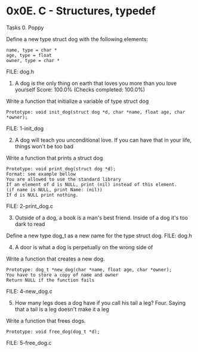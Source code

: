 0x0E. C - Structures, typedef
=============================

Tasks
0. Poppy

Define a new type struct dog with the following elements:

    name, type = char *
    age, type = float
    owner, type = char *
FILE: dog.h




1. A dog is the only thing on earth that loves you more than you love yourself
Score: 100.0% (Checks completed: 100.0%)

Write a function that initialize a variable of type struct dog

    Prototype: void init_dog(struct dog *d, char *name, float age, char *owner);
FILE: 1-init_dog




2. A dog will teach you unconditional love. If you can have that in your life, 
things won't be too bad

Write a function that prints a struct dog

    Prototype: void print_dog(struct dog *d);
    Format: see example bellow
    You are allowed to use the standard library
    If an element of d is NULL, print (nil) instead of this element. 
    (if name is NULL, print Name: (nil))
    If d is NULL print nothing.
FILE: 2-print_dog.c




3. Outside of a dog, a book is a man's best friend. Inside of a dog it's too 
dark to read

Define a new type dog_t as a new name for the type struct dog.
FILE: dog.h




4. A door is what a dog is perpetually on the wrong side of

Write a function that creates a new dog.

    Prototype: dog_t *new_dog(char *name, float age, char *owner);
    You have to store a copy of name and owner
    Return NULL if the function fails
FILE: 4-new_dog.c




5. How many legs does a dog have if you call his tail a leg? Four. 
Saying that a tail is a leg doesn't make it a leg

Write a function that frees dogs.

    Prototype: void free_dog(dog_t *d);
FILE: 5-free_dog.c
